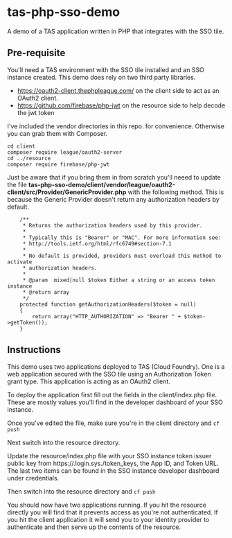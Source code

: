 # tas-php-sso-demo
A demo of a TAS application written in PHP that integrates with the SSO tile.

## Pre-requisite

You'll need a TAS environment with the SSO tile installed and an SSO instance created. This demo does rely on two third party libraries. 
- https://oauth2-client.thephpleague.com/ on the client side to act as an OAuth2 client.
- https://github.com/firebase/php-jwt on the resource side to help decode the jwt token

I've included the vendor directories in this repo. for convenience. Otherwise you can grab them with Composer.

```
cd client
composer require league/oauth2-server
cd ../resource
composer require firebase/php-jwt
```
Just be aware that if you bring them in from scratch you'll neeed to update the file **tas-php-sso-demo/client/vendor/league/oauth2-client/src/Provider/GenericProvider.php** with the following method. This is because the Generic Provider doesn't return any authorization headers by default.

```
    /**
     * Returns the authorization headers used by this provider.
     *
     * Typically this is "Bearer" or "MAC". For more information see:
     * http://tools.ietf.org/html/rfc6749#section-7.1
     *
     * No default is provided, providers must overload this method to activate
     * authorization headers.
     *
     * @param  mixed|null $token Either a string or an access token instance
     * @return array
     */
    protected function getAuthorizationHeaders($token = null)
    {        
        return array("HTTP_AUTHORIZATION" => "Bearer " + $token->getToken());        
    }
```


## Instructions

This demo uses two applications deployed to TAS (Cloud Foundry). One is a web application secured with the SSO tile using an Authorization Token grant type. This application is acting as an OAuth2 client. 

To deploy the application first fill out the fields in the client/index.php file. These are mostly values you'll find in the developer dashboard of your SSO instance.

Once you've edited the file, make sure you're in the client directory and ```cf push```

Next switch into the resource directory.

Update the resource/index.php file with your SSO instance token issuer public key from https://<sso-domain>.login.sys.<domain>/token_keys, the App ID, and Token URL. The last two items can be found in the SSO instance developer dashboard under credentials.
  
Then switch into the resource directory and ```cf push```
  
You should now have two applications running. If you hit the resource directly you will find that it prevents access as you're not authenticated. If you hit the client application it will send you to your identity provider to authenticate and then serve up the contents of the resource.
